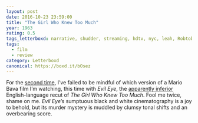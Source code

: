 ```yaml
---
layout: post 
date: 2016-10-23 23:59:00
title: "The Girl Who Knew Too Much"
year: 1963
rating: 0.5
tags_letterboxd: narrative, shudder, streaming, hdtv, nyc, leah, Robtober
tags:
  - film
  - review
category: Letterboxd
canonical: https://boxd.it/bOsez
---
```


For the [second time](http://letterboxd.com/robweychert/film/black-sabbath/), I’ve failed to be mindful of which version of a Mario Bava film I’m watching, this time with <cite>Evil Eye</cite>, the [apparently inferior](http://letterboxd.com/screeningnotes/film/the-girl-who-knew-too-much/1/) English-language recut of <cite>The Girl Who Knew Too Much</cite>. Fool me twice, shame on me. <cite>Evil Eye</cite>’s sumptuous black and white cinematography is a joy to behold, but its murder mystery is muddled by clumsy tonal shifts and an overbearing score.